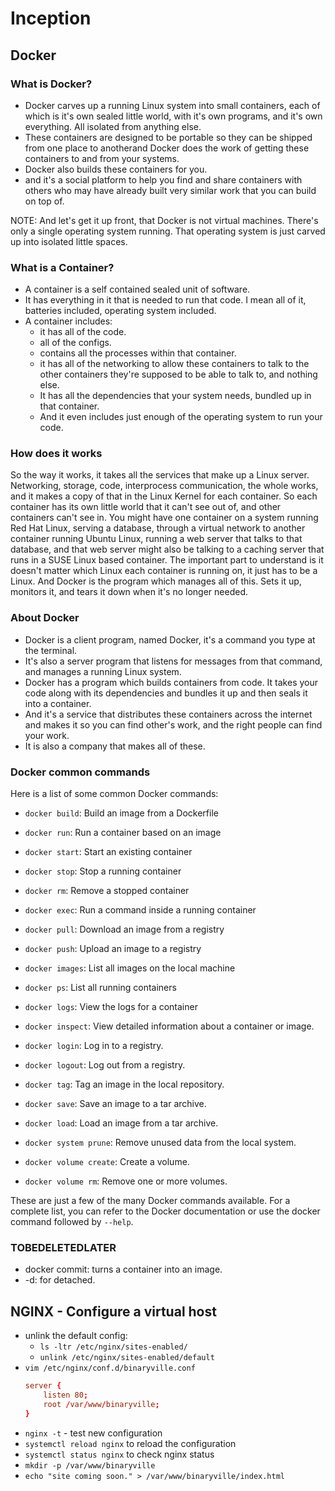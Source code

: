 # Inception

## Docker

### What is Docker?
- Docker carves up a running Linux system into small containers, each of which is it's own sealed little world, with it's own programs, and it's own everything. All isolated from anything else. 
- These containers are designed to be portable so they can be shipped from one place to anotherand Docker does the work of getting these containers to and from your systems. 
- Docker also builds these containers for you.
- and it's a social platform to help you find and share containers with others who may have already built very similar work that you can build on top of. 

NOTE: And let's get it up front, that Docker is not virtual machines. There's only a single operating system running. That operating system is just carved up into isolated little spaces.

### What is a Container?
- A container is a self contained sealed unit of software.
- It has everything in it that is needed to run that code. I mean all of it, batteries included, operating system included.
- A container includes:
    - it has all of the code.
    - all of the configs.
    - contains all the processes within that container.
    - it has all of the networking to allow these containers to talk to the other containers they're supposed to be able to talk to, and nothing else.
    - It has all the dependencies that your system needs, bundled up in that container.
    - And it even includes just enough of the operating system to run your code.

### How does it works
So the way it works, it takes all the services that make up a Linux server. Networking, storage, code, interprocess communication, the whole works, and it makes a copy of that in the Linux Kernel for each container. So each container has its own little world that it can't see out of, and other containers can't see in. You might have one container on a system running Red Hat Linux, serving a database, through a virtual network to another container running Ubuntu Linux, running a web server that talks to that database, and that web server might also be talking to a caching server that runs in a SUSE Linux based container. The important part to understand is it doesn't matter which Linux each container is running on, it just has to be a Linux. And Docker is the program which manages all of this. Sets it up, monitors it, and tears it down when it's no longer needed.

### About Docker

- Docker is a client program, named Docker, it's a command you type at the terminal.
- It's also a server program that listens for messages from that command, and manages a running Linux system. 
- Docker has a program which builds containers from code. It takes your code along with its dependencies and bundles it up and then seals it into a container.
- And it's a service that distributes these containers across the internet and makes it so you can find other's work, and the right people can find your work. 
- It is also a company that makes all of these.


### Docker common commands

Here is a list of some common Docker commands:

- `docker build`: Build an image from a Dockerfile
- `docker run`: Run a container based on an image
- `docker start`: Start an existing container
- `docker stop`: Stop a running container
- `docker rm`: Remove a stopped container
- `docker exec`: Run a command inside a running container
- `docker pull`: Download an image from a registry
- `docker push`: Upload an image to a registry
- `docker images`: List all images on the local machine
- `docker ps`: List all running containers
- `docker logs`: View the logs for a container

- `docker inspect`: View detailed information about a container or image.
- `docker login`: Log in to a registry.
- `docker logout`: Log out from a registry.
- `docker tag`: Tag an image in the local repository.
- `docker save`: Save an image to a tar archive.
- `docker load`: Load an image from a tar archive.
- `docker system prune`: Remove unused data from the local system.
- `docker volume create`: Create a volume.
- `docker volume rm`: Remove one or more volumes.

These are just a few of the many Docker commands available. For a complete list, you can refer to the Docker documentation or use the docker command followed by `--help`.





### TOBEDELETEDLATER
- docker commit: turns a container into an image. 
- -d: for detached.


## NGINX - Configure a virtual host
- unlink the default config:
    - `ls -ltr /etc/nginx/sites-enabled/`
    - `unlink /etc/nginx/sites-enabled/default`
- `vim /etc/nginx/conf.d/binaryville.conf`
    ```conf
    server {
        listen 80;
        root /var/www/binaryville;
    }
    ```
- `nginx -t` - test new configuration
- `systemctl reload nginx` to reload the configuration
- `systemctl status nginx` to check nginx status
- `mkdir -p /var/www/binaryville`
- `echo "site coming soon." > /var/www/binaryville/index.html`